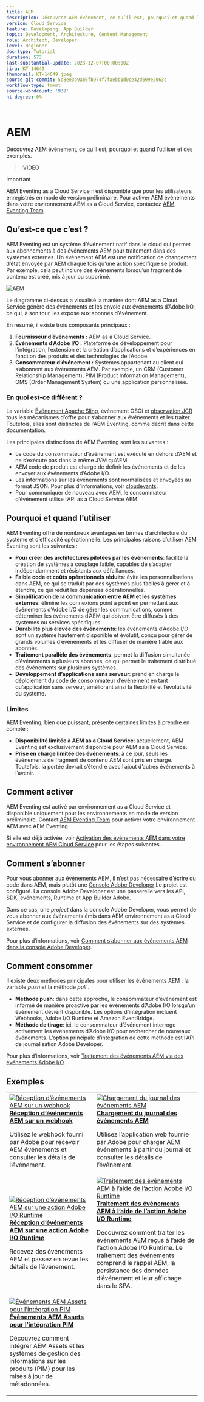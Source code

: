 ```yaml
---
title: AEM
description: Découvrez AEM événement, ce qu’il est, pourquoi et quand l’utiliser et des exemples.
version: Cloud Service
feature: Developing, App Builder
topic: Development, Architecture, Content Management
role: Architect, Developer
level: Beginner
doc-type: Tutorial
duration: 573
last-substantial-update: 2023-12-07T00:00:00Z
jira: KT-14649
thumbnail: KT-14649.jpeg
source-git-commit: 5d8ee3b9ab6fb974f7faebb1d0ce42d699e2063c
workflow-type: tm+mt
source-wordcount: '939'
ht-degree: 0%

---
```



# AEM

Découvrez AEM événement, ce qu’il est, pourquoi et quand l’utiliser et des exemples.

>[!VIDEO](https://video.tv.adobe.com/v/3426686?quality=12&learn=on)

>[!IMPORTANT]
>
>AEM Eventing as a Cloud Service n’est disponible que pour les utilisateurs enregistrés en mode de version préliminaire. Pour activer AEM événements dans votre environnement AEM as a Cloud Service, contactez [AEM Eventing Team](mailto:grp-aem-events@adobe.com).

## Qu’est-ce que c’est ?

AEM Eventing est un système d’événement natif dans le cloud qui permet aux abonnements à des événements AEM pour traitement dans des systèmes externes. Un événement AEM est une notification de changement d’état envoyée par AEM chaque fois qu’une action spécifique se produit. Par exemple, cela peut inclure des événements lorsqu’un fragment de contenu est créé, mis à jour ou supprimé.

![AEM](./assets/aem-eventing.png)

Le diagramme ci-dessus a visualisé la manière dont AEM as a Cloud Service génère des événements et les envoie aux événements d’Adobe I/O, ce qui, à son tour, les expose aux abonnés d’événement.

En résumé, il existe trois composants principaux :

1. **Fournisseur d’événements :** AEM as a Cloud Service.
1. **Événements d’Adobe I/O :** Plateforme de développement pour l’intégration, l’extension et la création d’applications et d’expériences en fonction des produits et des technologies de l’Adobe.
1. **Consommateur d’événement :** Systèmes appartenant au client qui s’abonnent aux événements AEM. Par exemple, un CRM (Customer Relationship Management), PIM (Product Information Management), OMS (Order Management System) ou une application personnalisée.

### En quoi est-ce différent ?

La variable [Événement Apache Sling](https://sling.apache.org/documentation/bundles/apache-sling-eventing-and-job-handling.html), événement OSGi et [observation JCR](https://jackrabbit.apache.org/oak/docs/features/observation.html) tous les mécanismes d’offre pour s’abonner aux événements et les traiter. Toutefois, elles sont distinctes de l’AEM Eventing, comme décrit dans cette documentation.

Les principales distinctions de AEM Eventing sont les suivantes :

- Le code du consommateur d’événement est exécuté en dehors d’AEM et ne s’exécute pas dans la même JVM qu’AEM.
- AEM code de produit est chargé de définir les événements et de les envoyer aux événements d’Adobe I/O.
- Les informations sur les événements sont normalisées et envoyées au format JSON. Pour plus d’informations, voir [cloudevants](https://cloudevents.io/).
- Pour communiquer de nouveau avec AEM, le consommateur d’événement utilise l’API as a Cloud Service AEM.


## Pourquoi et quand l’utiliser

AEM Eventing offre de nombreux avantages en termes d’architecture du système et d’efficacité opérationnelle. Les principales raisons d’utiliser AEM Eventing sont les suivantes :

- **Pour créer des architectures pilotées par les événements**: facilite la création de systèmes à couplage faible, capables de s’adapter indépendamment et résistants aux défaillances.
- **Faible code et coûts opérationnels réduits**: évite les personnalisations dans AEM, ce qui se traduit par des systèmes plus faciles à gérer et à étendre, ce qui réduit les dépenses opérationnelles.
- **Simplification de la communication entre AEM et les systèmes externes**: élimine les connexions point à point en permettant aux événements d’Adobe I/O de gérer les communications, comme déterminer les événements d’AEM qui doivent être diffusés à des systèmes ou services spécifiques.
- **Durabilité plus élevée des événements**: les événements d’Adobe I/O sont un système hautement disponible et évolutif, conçu pour gérer de grands volumes d’événements et les diffuser de manière fiable aux abonnés.
- **Traitement parallèle des événements**: permet la diffusion simultanée d’événements à plusieurs abonnés, ce qui permet le traitement distribué des événements sur plusieurs systèmes.
- **Développement d’applications sans serveur**: prend en charge le déploiement du code de consommateur d’événement en tant qu’application sans serveur, améliorant ainsi la flexibilité et l’évolutivité du système.

### Limites

AEM Eventing, bien que puissant, présente certaines limites à prendre en compte :

- **Disponibilité limitée à AEM as a Cloud Service**: actuellement, AEM Eventing est exclusivement disponible pour AEM as a Cloud Service.
- **Prise en charge limitée des événements**: à ce jour, seuls les événements de fragment de contenu AEM sont pris en charge. Toutefois, la portée devrait s’étendre avec l’ajout d’autres événements à l’avenir.

## Comment activer

AEM Eventing est activé par environnement as a Cloud Service et disponible uniquement pour les environnements en mode de version préliminaire. Contact [AEM Eventing Team](mailto:grp-aem-events@adobe.com) pour activer votre environnement AEM avec AEM Eventing.

Si elle est déjà activée, voir [Activation des événements AEM dans votre environnement AEM Cloud Service](https://developer.adobe.com/experience-cloud/experience-manager-apis/guides/events/#enable-aem-events-on-your-aem-cloud-service-environment) pour les étapes suivantes.

## Comment s’abonner

Pour vous abonner aux événements AEM, il n’est pas nécessaire d’écrire du code dans AEM, mais plutôt une [Console Adobe Developer](https://developer.adobe.com/) Le projet est configuré. La console Adobe Developer est une passerelle vers les API, SDK, événements, Runtime et App Builder Adobe.

Dans ce cas, une _project_ dans la console Adobe Developer, vous permet de vous abonner aux événements émis dans AEM environnement as a Cloud Service et de configurer la diffusion des événements sur des systèmes externes.

Pour plus d’informations, voir [Comment s’abonner aux événements AEM dans la console Adobe Developer](https://developer.adobe.com/experience-cloud/experience-manager-apis/guides/events/#how-to-subscribe-to-aem-events-in-the-adobe-developer-console).

## Comment consommer

Il existe deux méthodes principales pour utiliser les événements AEM : la variable _push_ et la méthode _pull_ .

- **Méthode push**: dans cette approche, le consommateur d’événement est informé de manière proactive par les événements d’Adobe I/O lorsqu’un événement devient disponible. Les options d’intégration incluent Webhooks, Adobe I/O Runtime et Amazon EventBridge.
- **Méthode de tirage**: ici, le consommateur d’événement interroge activement les événements d’Adobe I/O pour rechercher de nouveaux événements. L’option principale d’intégration de cette méthode est l’API de journalisation Adobe Developer.

Pour plus d’informations, voir [Traitement des événements AEM via des événements Adobe I/O](https://developer.adobe.com/experience-cloud/experience-manager-apis/guides/events/#aem-events-processing-via-adobe-io).

## Exemples

<table>
  <tr>
    <td>
        <a  href="./examples/webhook.md"><img alt="Réception d’événements AEM sur un webhook" src="./assets/examples/webhook/webhook-example.png"/></a>
        <div><strong><a href="./examples/webhook.md">Réception d’événements AEM sur un webhook</a></strong></div>
        <p>
          Utilisez le webhook fourni par Adobe pour recevoir AEM événements et consulter les détails de l’événement.
        </p>
      </td>
      <td>
        <a  href="./examples/journaling.md"><img alt="Chargement du journal des événements AEM" src="./assets/examples/journaling/eventing-journal.png"/></a>
        <div><strong><a href="./examples/journaling.md">Chargement du journal des événements AEM</a></strong></div>
        <p>
          Utilisez l’application web fournie par Adobe pour charger AEM événements à partir du journal et consulter les détails de l’événement.
        </p>
      </td>
    </tr>
  <tr>
    <td>
        <a  href="./examples/runtime-action.md"><img alt="Réception d’événements AEM sur une action Adobe I/O Runtime" src="./assets/examples/runtime-action/eventing-runtime.png"/></a>
        <div><strong><a href="./examples/runtime-action.md">Réception d’événements AEM sur une action Adobe I/O Runtime</a></strong></div>
        <p>
          Recevez des événements AEM et passez en revue les détails de l’événement.
        </p>
      </td>
      <td>
        <a  href="./examples/event-processing-using-runtime-action.md"><img alt="Traitement des événements AEM à l’aide de l’action Adobe I/O Runtime" src="./assets/examples/event-processing-using-runtime-action/event-processing.png"/></a>
        <div><strong><a href="./examples/event-processing-using-runtime-action.md">Traitement des événements AEM à l’aide de l’action Adobe I/O Runtime</a></strong></div>
        <p>
          Découvrez comment traiter les événements AEM reçus à l’aide de l’action Adobe I/O Runtime. Le traitement des événements comprend le rappel AEM, la persistance des données d’événement et leur affichage dans le SPA.
        </p>
      </td>
  </tr>    
  <tr>
    <td>
        <a  href="./examples/assets-pim-integration.md"><img alt="Événements AEM Assets pour l’intégration PIM" src="./assets/examples/assets-pim-integration/PIM-integration-tile.png"/></a>
        <div><strong><a href="./examples/assets-pim-integration.md">Événements AEM Assets pour l’intégration PIM</a></strong></div>
        <p>
          Découvrez comment intégrer AEM Assets et les systèmes de gestion des informations sur les produits (PIM) pour les mises à jour de métadonnées.
        </p>
      </td>
  </tr>  
</table>
